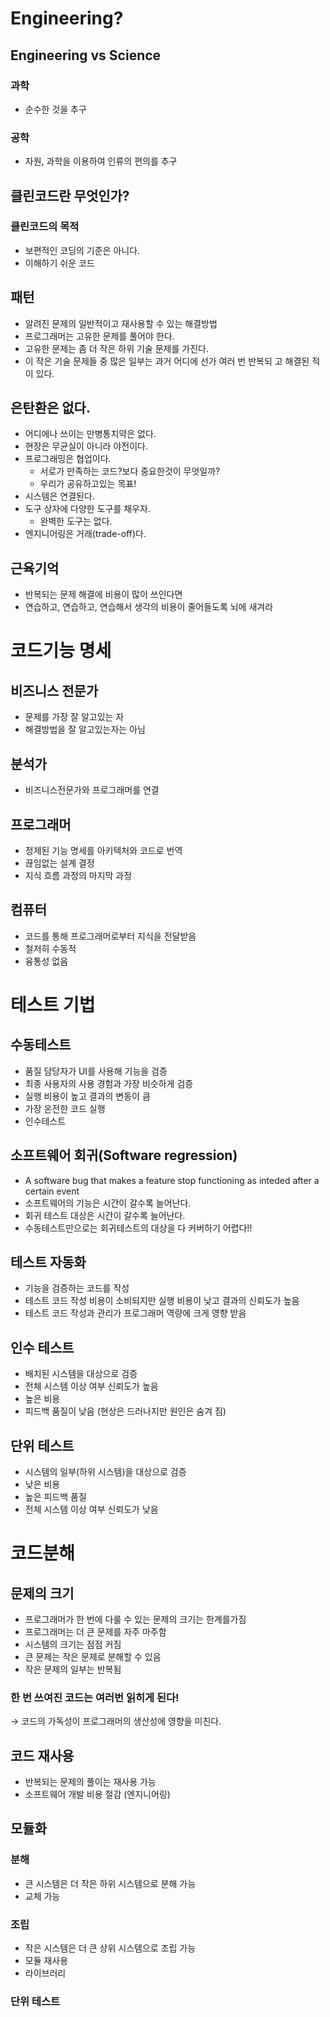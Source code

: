 # Engineering?
## Engineering vs  Science
### 과학
- 순수한 것을 추구
### 공학
- 자원, 과학을 이용하여 인류의 편의를 추구
## 클린코드란 무엇인가?
### 클린코드의 목적
- 보편적인 코딩의 기준은 아니다.
- 이해하기 쉬운 코드
## 패턴

-   알려진 문제의 일반적이고 재사용할 수 있는 해결방법
-   프로그래머는 고유한 문제를 풀어야 한다.
-   고유한 문제는 좀 더 작은 하위 기술 문제를 가진다.
-   이 작은 기술 문제들 중 많은 일부는 과거 어디에 선가 여러 번 반복되 고 해결된 적이 있다.

## 은탄환은 없다.

-   어디에나 쓰이는 만병통치약은 없다.
-   현장은 무균실이 아니라 야전이다.
-   프로그래밍은 협업이다.
    -   서로가 만족하는 코드?보다 중요한것이 무엇일까?
    -   우리가 공유하고있는 목표!
-   시스템은 연결된다.
-   도구 상자에 다양한 도구를 채우자.
    -   완벽한 도구는 없다.
-   엔지니어링은 거래(trade-off)다.

## 근육기억

-   반복되는 문제 해결에 비용이 많이 쓰인다면
-   연습하고, 연습하고, 연습해서 생각의 비용이 줄어들도록 뇌에 새겨라

# 코드기능 명세
## 비즈니스 전문가
- 문제를 가장 잘 알고있는 자
- 해결방법을 잘 알고있는자는 아님

## 분석가
- 비즈니스전문가와 프로그래머를 연결

## 프로그래머

- 정제된 기능 명세를 아키텍처와 코드로 번역
- 끊임없는 설계 결정
- 지식 흐름 과정의 마지막 과정

## 컴퓨터
- 코드를 통해 프로그래머로부터 지식을 전달받음
- 철저히 수동적
- 융통성 없음

# 테스트 기법

## 수동테스트

-   품질 담당자가 UI를 사용해 기능을 검증
-   최종 사용자의 사용 경험과 가장 비슷하게 검증
-   실행 비용이 높고 결과의 변동이 큼
-   가장 온전한 코드 실행
-   인수테스트

## 소프트웨어 회귀(Software regression)

-   A software bug that makes a feature stop functioning as inteded after a certain event
-   소프트웨어의 기능은 시간이 갈수록 늘어난다.
-   회귀 테스트 대상은 시간이 갈수록 늘어난다.
-   수동테스트만으로는 회귀테스트의 대상을 다 커버하기 어렵다!!

## 테스트 자동화

-   기능을 검증하는 코드를 작성
-   테스트 코드 작성 비용이 소비되지만 실행 비용이 낮고 결과의 신뢰도가 높음
-   테스트 코드 작성과 관리가 프로그래머 역량에 크게 영향 받음

## 인수 테스트

-   배치된 시스템을 대상으로 검증
-   전체 시스템 이상 여부 신뢰도가 높음
-   높은 비용
-   피드백 품질이 낮음 (현상은 드러나지만 원인은 숨겨 짐)

## 단위 테스트

-   시스템의 일부(하위 시스템)을 대상으로 검증
-   낮은 비용
-   높은 피드백 품질
-   전체 시스템 이상 여부 신뢰도가 낮음
# 코드분해

## 문제의 크기

-   프로그래머가 한 번에 다룰 수 있는 문제의 크기는 한계를가짐
-   프로그래머는 더 큰 문제를 자주 마주함
-   시스템의 크기는 점점 커짐
-   큰 문제는 작은 문제로 분해할 수 있음
-   작은 문제의 일부는 반복됨

### 한 번 쓰여진 코드는 여러번 읽히게 된다!

→ 코드의 가독성이 프로그래머의 생산성에 영향을 미친다.

## 코드 재사용

-   반복되는 문제의 풀이는 재사용 가능
-   소프트웨어 개발 비용 절감 (엔지니어링)

## 모듈화

### 분해

-   큰 시스템은 더 작은 하위 시스템으로 분해 가능
-   교체 가능

### 조립

-   작은 시스템은 더 큰 상위 시스템으로 조립 가능
-   모듈 재사용
-   라이브러리

### 단위 테스트
<!--stackedit_data:
eyJoaXN0b3J5IjpbNjMxMzY5ODY0LC04NzI2MDQxNzYsMTY5ND
UxNjk5OSwyOTQ0OTUxMTZdfQ==
-->